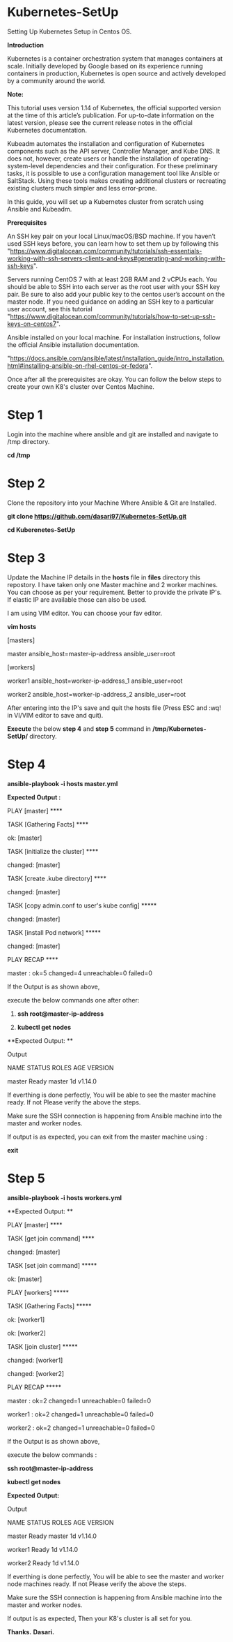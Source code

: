 # Kubernetes-SetUp
Setting Up Kubernetes Setup in Centos OS.


**Introduction**

Kubernetes is a container orchestration system that manages containers at scale. Initially developed by Google based on its experience running containers in production, Kubernetes is open source and actively developed by a community around the world.

**Note:**

This tutorial uses version 1.14 of Kubernetes, the official supported version at the time of this article’s publication. For up-to-date information on the latest version, please see the current release notes in the official Kubernetes documentation.

Kubeadm automates the installation and configuration of Kubernetes components such as the API server, Controller Manager, and Kube DNS. It does not, however, create users or handle the installation of operating-system-level dependencies and their configuration. For these preliminary tasks, it is possible to use a configuration management tool like Ansible or SaltStack. Using these tools makes creating additional clusters or recreating existing clusters much simpler and less error-prone.

In this guide, you will set up a Kubernetes cluster from scratch using Ansible and Kubeadm.

**Prerequisites**

An SSH key pair on your local Linux/macOS/BSD machine. If you haven’t used SSH keys before, you can learn how to set them up by following this
"https://www.digitalocean.com/community/tutorials/ssh-essentials-working-with-ssh-servers-clients-and-keys#generating-and-working-with-ssh-keys".

Servers running CentOS 7 with at least 2GB RAM and 2 vCPUs each. You should be able to SSH into each server as the root user with your SSH key pair. Be sure to also add your public key to the centos user’s account on the master node. If you need guidance on adding an SSH key to a particular user account, see this tutorial 
"https://www.digitalocean.com/community/tutorials/how-to-set-up-ssh-keys-on-centos7".


Ansible installed on your local machine. For installation instructions, follow the official Ansible installation documentation.

"https://docs.ansible.com/ansible/latest/installation_guide/intro_installation.html#installing-ansible-on-rhel-centos-or-fedora".


Once after all the prerequisites are okay. You can follow the below steps to create your own K8's cluster over Centos Machine.

# **Step 1**

Login into the machine where ansible and git are installed and navigate to /tmp directory.

**cd /tmp**

# **Step 2**

Clone the repository into your Machine Where Ansible & Git are Installed.

**git clone https://github.com/dasari97/Kubernetes-SetUp.git**

**cd Kuberenetes-SetUp**

# **Step 3**
Update the Machine IP details in the **hosts** file in **files** directory this repostory. I have taken only one Master machine and 2 worker machines. You can choose as per your requirement. Better to provide the private IP's. If elastic IP are available those can also be used. 

I am using VIM editor. You can choose your fav editor.

**vim hosts**


[masters]

master          ansible_host=master-ip-address          ansible_user=root

[workers]

worker1         ansible_host=worker-ip-address_1          ansible_user=root

worker2         ansible_host=worker-ip-address_2          ansible_user=root 

After entering into the IP's save and quit the hosts file (Press ESC and :wq! in VI/VIM editor to save and quit).

**Execute** the below **step 4** and **step 5** command in **/tmp/Kubernetes-SetUp/** directory.

# **Step 4**


**ansible-playbook -i hosts master.yml**

**Expected Output :** 

PLAY          [master]          ****

TASK          [Gathering Facts]          ****

ok: [master]

TASK          [initialize the cluster]          ****

changed: [master]

TASK          [create .kube directory]          ****

changed: [master]

TASK          [copy admin.conf to user's kube config]          *****

changed: [master]

TASK          [install Pod network]          *****

changed: [master]

PLAY          RECAP          ****

master                     : ok=5              changed=4              unreachable=0              failed=0

If the Output is as shown above,

execute the below commands one after other:

1) **ssh root@master-ip-address** 

2) **kubectl get nodes**




**Expected Output: **

Output

NAME                STATUS              ROLES               AGE                 VERSION

master              Ready               master              1d                  v1.14.0



If everthing is done perfectly, You will be able to see the master machine ready. If not Please verify the above the steps.

Make sure the SSH connection is happening from Ansible machine into the master and worker nodes.

If output is as expected, you can exit from the master machine using :

**exit**


# **Step 5**

**ansible-playbook -i hosts workers.yml**



**Expected Output: **

PLAY          [master]          ****

TASK          [get join command]          ****

changed: [master]

TASK          [set join command]          *****

ok: [master]

PLAY          [workers]          *****

TASK          [Gathering Facts]          *****

ok: [worker1]

ok: [worker2]

TASK          [join cluster]          *****

changed: [worker1]

changed: [worker2]

PLAY          RECAP          *****

master                     : ok=2              changed=1              unreachable=0              failed=0   

worker1                    : ok=2              changed=1              unreachable=0              failed=0  

worker2                    : ok=2              changed=1              unreachable=0              failed=0


If the Output is as shown above,


execute the below commands :

**ssh root@master-ip-address** 

**kubectl get nodes**



**Expected Output:**

Output

NAME                STATUS              ROLES               AGE                 VERSION

master              Ready               master              1d                  v1.14.0

worker1             Ready               <none>              1d                  v1.14.0

worker2             Ready               <none>              1d                  v1.14.0
  


If everthing is done perfectly, You will be able to see the master and worker node machines ready. If not Please verify the above the steps.

Make sure the SSH connection is happening from Ansible machine into the master and worker nodes.

If output is as expected, Then your K8's cluster is all set for you.

**Thanks.**
**Dasari.**
